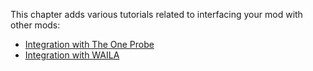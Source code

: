 This chapter adds various tutorials related to interfacing your mod with other mods:

* [Integration with The One Probe](./top.md)
* [Integration with WAILA](./waila.md)
